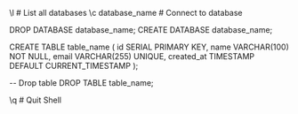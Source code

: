 
\l                       # List all databases
\c database_name         # Connect to database

<!-- Sequelize npm -->


DROP DATABASE database_name;
CREATE DATABASE database_name;

CREATE TABLE table_name (
    id SERIAL PRIMARY KEY,
    name VARCHAR(100) NOT NULL,
    email VARCHAR(255) UNIQUE,
    created_at TIMESTAMP DEFAULT CURRENT_TIMESTAMP
);

-- Drop table
DROP TABLE table_name;

\q                       # Quit Shell
